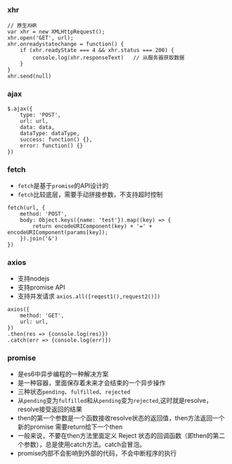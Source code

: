 ### xhr
```
// 原生XHR
var xhr = new XMLHttpRequest();
xhr.open('GET', url);
xhr.onreadystatechange = function() {
    if (xhr.readyState === 4 && xhr.status === 200) {
        console.log(xhr.responseText)   // 从服务器获取数据
    }
}
xhr.send(null)

```

### ajax
```
$.ajax({
    type: 'POST',
    url: url,
    data: data,
    dataType: dataType,
    success: function() {},
    error: function() {}
})
```
### fetch 

+  `fetch`是基于`promise`的API设计的
+  `fetch`比较底层，需要手动拼接参数，不支持超时控制
```
fetch(url, {
    method: 'POST',
    body: Object.keys({name: 'test'}).map((key) => {
        return encodeURIComponent(key) + '=' + encodeURIComponent(params[key]);
    }).join('&')
})
```

### axios

+ 支持nodejs
+ 支持promise API
+ 支持并发请求 `axios.all([reqest1(),request2()])`
```
axios({
    method: 'GET',
    url: url,
})
.then(res => {console.log(res)})
.catch(err => {console.log(err)})

```


### promise

+ 是es6中异步编程的一种解决方案
+ 是一种容器，里面保存着未来才会结束的一个异步操作
+ 三种状态`pending`、`fulfilled`、`rejected`
+ 从`pending`变为`fulfilled`和从`pending`变为`rejected`,这时就是resolve，resolve接受返回的结果
+ then的第一个参数是一个函数接收resolve状态的返回值，then方法返回一个新的promise 需要return给下一个then
+ 一般来说，不要在then方法里面定义 Reject 状态的回调函数（即then的第二个参数），总是使用catch方法。catch会冒泡。
+ promise内部不会影响到外部的代码，不会中断程序的执行
